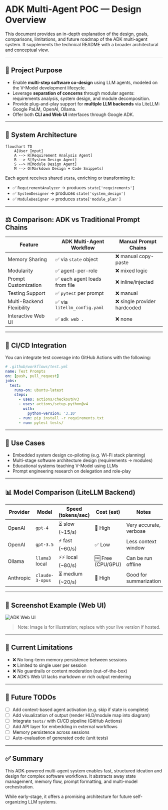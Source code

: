 # ADK Multi-Agent POC — Design Overview

This document provides an in-depth explanation of the design, goals, comparisons, limitations, and future roadmap of the ADK multi-agent system. It supplements the technical README with a broader architectural and conceptual view.

---

## 🎯 Project Purpose

- Enable **multi-step software co-design** using LLM agents, modeled on the V-Model development lifecycle.
- Leverage **separation of concerns** through modular agents: requirements analysis, system design, and module decomposition.
- Provide plug-and-play support for **multiple LLM backends** via LiteLLM: Google PaLM, OpenAI, Ollama.
- Offer both **CLI and Web UI** interfaces through Google ADK.

---

## 🧱 System Architecture

```mermaid
flowchart TD
    A[User Input]
    A --> R[Requirement Analysis Agent]
    R --> S[System Design Agent]
    S --> M[Module Design Agent]
    M --> O[Markdown Design + Code Snippets]
```

Each agent receives shared `state`, enriching or transforming it:
- ✅ `RequirementAnalyzer` → produces `state['requirements']`
- ✅ `SystemDesigner` → produces `state['system_design']`
- ✅ `ModuleDesigner` → produces `state['module_plan']`

---

## ⚖️ Comparison: ADK vs Traditional Prompt Chains

| Feature                        | ADK Multi-Agent Workflow     | Manual Prompt Chains        |
|-------------------------------|-------------------------------|------------------------------|
| Memory Sharing                | ✅ via `state` object         | ❌ manual copy-paste         |
| Modularity                    | ✅ agent-per-role             | ❌ mixed logic                |
| Prompt Customization          | ✅ each agent loads from file | ❌ inline/injected           |
| Testing Support               | ✅ `pytest` per prompt        | ❌ manual                    |
| Multi-Backend Flexibility     | ✅ via `litellm_config.yaml`  | ❌ single provider hardcoded |
| Interactive Web UI            | ✅ `adk web .`                | ❌ none                      |

---

## 🧪 CI/CD Integration

You can integrate test coverage into GitHub Actions with the following:

```yaml
# .github/workflows/test.yml
name: Test Prompts
on: [push, pull_request]
jobs:
  test:
    runs-on: ubuntu-latest
    steps:
      - uses: actions/checkout@v3
      - uses: actions/setup-python@v4
        with:
          python-version: '3.10'
      - run: pip install -r requirements.txt
      - run: pytest tests/
```

---

## 🧠 Use Cases

- Embedded system design co-piloting (e.g. Wi-Fi stack planning)
- Multi-stage software architecture design (requirements → modules)
- Educational systems teaching V-Model using LLMs
- Prompt engineering research on delegation and role-play

---

## 📊 Model Comparison (LiteLLM Backend)

| Provider   | Model            | Speed (tokens/sec) | Cost (est)      | Notes                       |
|------------|------------------|---------------------|------------------|-----------------------------|
| OpenAI     | `gpt-4`          | ⏳ slow (~15/s)     | 💸 High           | Very accurate, verbose      |
| OpenAI     | `gpt-3.5`        | ⚡ fast (~60/s)     | ✅ Low            | Less context window         |
| Ollama     | `llama3` local   | ⚡⚡ local (~80/s)   | 🆓 Free (CPU/GPU) | Can be run offline          |
| Anthropic  | `claude-3-opus`  | ⏳ medium (~20/s)   | 💸 High           | Good for summarization      |

---

## 📸 Screenshot Example (Web UI)

![ADK Web UI](https://raw.githubusercontent.com/google/adk-samples/main/images/web-ui.png)

> Note: Image is for illustration; replace with your live version if hosted.

---

## 🚧 Current Limitations

- ❌ No long-term memory persistence between sessions
- ❌ Limited to single user per session
- ❌ No guardrails or content moderation (out-of-the-box)
- ❌ ADK’s Web UI lacks markdown or rich output rendering

---

## 🌱 Future TODOs

- [ ] Add context-based agent activation (e.g. skip if state is complete)
- [ ] Add visualization of output (render HLD/module map into diagram)
- [ ] Integrate `tests/` with CI/CD pipeline (GitHub Actions)
- [ ] Add API layer for embedding in external workflows
- [ ] Memory persistence across sessions
- [ ] Auto-evaluation of generated code (unit tests)

---

## ✅ Summary

This ADK-powered multi-agent system enables fast, structured ideation and design for complex software workflows. It abstracts away state management, memory flow, prompt formatting, and multi-model orchestration.

While early-stage, it offers a promising architecture for future self-organizing LLM systems.

